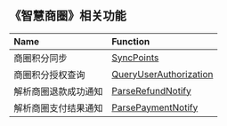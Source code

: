 ## 《智慧商圈》相关功能

|Name|Function|
|:----|:----|
|商圈积分同步|[SyncPoints](https://github.com/pyihe/wechat-sdk/blob/master/service/businesscircle/business_circle.go#L16)|
|商圈积分授权查询|[QueryUserAuthorization](https://github.com/pyihe/wechat-sdk/blob/master/service/businesscircle/business_circle.go#L38)|
|解析商圈退款成功通知|[ParseRefundNotify](https://github.com/pyihe/wechat-sdk/blob/master/service/businesscircle/business_circle.go#L73)|
|解析商圈支付结果通知|[ParsePaymentNotify](https://github.com/pyihe/wechat-sdk/blob/master/service/businesscircle/business_circle.go#L78)|